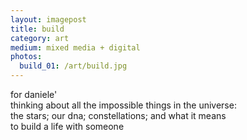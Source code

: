 ```yaml
---
layout: imagepost
title: build
category: art
medium: mixed media + digital
photos: 
  build_01: /art/build.jpg
---
```


for daniele'<br>
thinking about all the impossible things in the universe:<br>
the stars; our dna; constellations; and what it means<br>
to build a life with someone<br>
